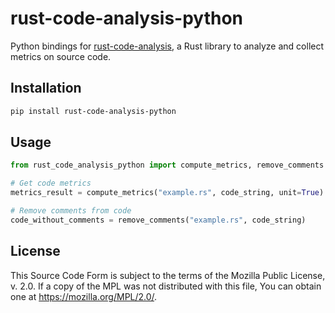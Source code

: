 # rust-code-analysis-python

Python bindings for [rust-code-analysis](https://github.com/mozilla/rust-code-analysis), a Rust library to analyze and collect metrics on source code.

## Installation

```bash
pip install rust-code-analysis-python
```

## Usage

```python
from rust_code_analysis_python import compute_metrics, remove_comments

# Get code metrics
metrics_result = compute_metrics("example.rs", code_string, unit=True)

# Remove comments from code
code_without_comments = remove_comments("example.rs", code_string)
```

## License

This Source Code Form is subject to the terms of the Mozilla Public License, v. 2.0. If a copy of the MPL was not distributed with this file, You can obtain one at https://mozilla.org/MPL/2.0/. 